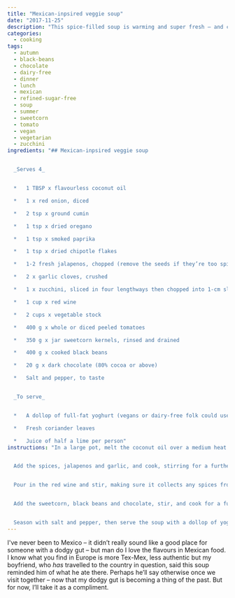 ```yaml
---
title: "Mexican-inpsired veggie soup"
date: "2017-11-25"
description: "This spice-filled soup is warming and super fresh – and can easily be made vegan."
categories: 
  - cooking
tags: 
  - autumn
  - black-beans
  - chocolate
  - dairy-free
  - dinner
  - lunch
  - mexican
  - refined-sugar-free
  - soup
  - summer
  - sweetcorn
  - tomato
  - vegan
  - vegetarian
  - zucchini
ingredients: "## Mexican-inpsired veggie soup


  _Serves 4_


  *   1 TBSP x flavourless coconut oil

  *   1 x red onion, diced

  *   2 tsp x ground cumin

  *   1 tsp x dried oregano

  *   1 tsp x smoked paprika

  *   1 tsp x dried chipotle flakes

  *   1-2 fresh jalapenos, chopped (remove the seeds if they’re too spicy for your taste)

  *   2 x garlic cloves, crushed

  *   1 x zucchini, sliced in four lengthways then chopped into 1-cm slices

  *   1 cup x red wine

  *   2 cups x vegetable stock

  *   400 g x whole or diced peeled tomatoes

  *   350 g x jar sweetcorn kernels, rinsed and drained

  *   400 g x cooked black beans

  *   20 g x dark chocolate (80% cocoa or above)

  *   Salt and pepper, to taste


  _To serve_


  *   A dollop of full-fat yoghurt (vegans or dairy-free folk could use guacamole instead)

  *   Fresh coriander leaves

  *   Juice of half a lime per person"
instructions: "In a large pot, melt the coconut oil over a medium heat. Add the onion and cook for a few minutes until it starts to soften.


  Add the spices, jalapenos and garlic, and cook, stirring for a further few minutes until fragrant. Add the zucchini to the pot and cook, stirring to cover in the spices.


  Pour in the red wine and stir, making sure it collects any spices from the bottom of the pot. Add the stock and tomatoes and stir to combine. Turn the heat to low, cover and cook for around 20 minutes, or until the zucchini is cooked to your liking.


  Add the sweetcorn, black beans and chocolate, stir, and cook for a further 5 minutes to warm through.


  Season with salt and pepper, then serve the soup with a dollop of yoghurt or guacamole on top, a sprinkling of fresh coriander leaves and a good squeeze of fresh lime juice."
---
```


I've never been to Mexico – it didn’t really sound like a good place for someone with a dodgy gut – but man do I love the flavours in Mexican food. I know what you find in Europe is more Tex-Mex, less authentic but my boyfriend, who _has_ travelled to the country in question, said this soup reminded him of what he ate there. Perhaps he’ll say otherwise once we visit together – now that my dodgy gut is becoming a thing of the past. But for now, I’ll take it as a compliment.
